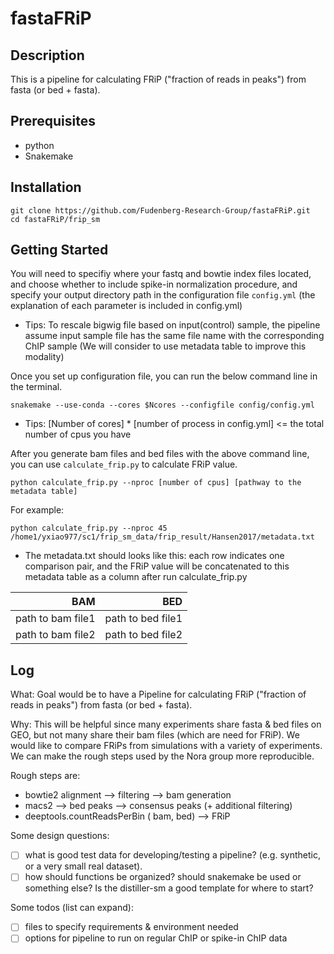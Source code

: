 # fastaFRiP

## Description
This is a pipeline for calculating FRiP ("fraction of reads in peaks") from fasta (or bed + fasta).

## Prerequisites
- python
- Snakemake

## Installation
```
git clone https://github.com/Fudenberg-Research-Group/fastaFRiP.git
cd fastaFRiP/frip_sm
```
## Getting Started
You will need to specifiy where your fastq and bowtie index files located, and choose whether to include spike-in normalization procedure, and specify your output directory path in the configuration file `config.yml` (the explanation of each parameter is included in config.yml)

* Tips: To rescale bigwig file based on input(control) sample, the pipeline assume input sample file has the same file name with the corresponding ChIP sample (We will consider to use metadata table to improve this modality)

Once you set up configuration file, you can run the below command line in the terminal.

```
snakemake --use-conda --cores $Ncores --configfile config/config.yml
```
* Tips: [Number of cores] * [number of process in config.yml] <= the total number of cpus you have

After you generate bam files and bed files with the above command line, you can use `calculate_frip.py` to calculate FRiP value.
```
python calculate_frip.py --nproc [number of cpus] [pathway to the metadata table]
```
For example:
```
python calculate_frip.py --nproc 45 /home1/yxiao977/sc1/frip_sm_data/frip_result/Hansen2017/metadata.txt
```
* The metadata.txt should looks like this: each row indicates one comparison pair, and the FRiP value will be concatenated to this metadata table as a column after run calculate_frip.py

<center>

|                BAM|                BED|
|------------------:|------------------:|
| path to bam file1 | path to bed file1 |
| path to bam file2 | path to bed file2 |

</center>

## Log
What: Goal would be to have a Pipeline for calculating FRiP ("fraction of reads in peaks") from fasta (or bed + fasta). 

Why: This will be helpful since many experiments share fasta & bed files on GEO, but not many share their bam files (which are need for FRiP).
We would like to compare FRiPs from simulations with a variety of experiments. We can make the rough steps used by the Nora group more reproducible.

Rough steps are:
- bowtie2 alignment --> filtering --> bam generation
- macs2 --> bed peaks --> consensus peaks (+ additional filtering)
- deeptools.countReadsPerBin ( bam, bed) --> FRiP 

Some design questions:
- [ ] what is good test data for developing/testing a pipeline? (e.g. synthetic, or a very small real dataset).
- [ ] how should functions be organized? should snakemake be used or something else? Is the distiller-sm a good template for where to start?

Some todos (list can expand):
- [ ] files to specify requirements & environment needed
- [ ] options for pipeline to run on regular ChIP or spike-in ChIP data